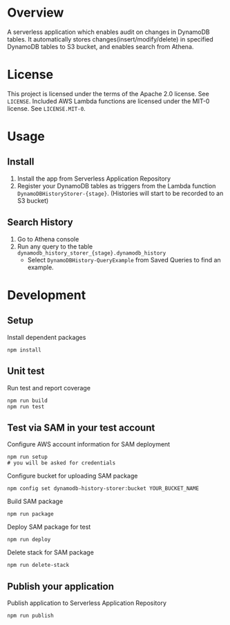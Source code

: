 # Overview

A serverless application which enables audit on changes in DynamoDB tables. It automatically stores changes(insert/modify/delete) in specified DynamoDB tables to S3 bucket, and enables search from Athena.

# License

This project is licensed under the terms of the Apache 2.0 license. See `LICENSE`.
Included AWS Lambda functions are licensed under the MIT-0 license. See `LICENSE.MIT-0`.

# Usage
## Install
1. Install the app from Serverless Application Repository
1. Register your DynamoDB tables as triggers from the Lambda function ```DynamoDBHistoryStorer-{stage}```.
(Histories will start to be recorded to an S3 bucket)
## Search History
1. Go to Athena console
1. Run any query to the table ```dynamodb_history_storer_{stage}.dynamodb_history```
   * Select ```DynamoDBHistory-QueryExample``` from Saved Queries to find an example.

# Development
## Setup
Install dependent packages
```console
npm install
```

## Unit test
Run test and report coverage 
```console
npm run build
npm run test
```

## Test via SAM in your test account
Configure AWS account information for SAM deployment
```console
npm run setup
# you will be asked for credentials
```

Configure bucket for uploading SAM package
```console
npm config set dynamodb-history-storer:bucket YOUR_BUCKET_NAME
```

Build SAM package
```console
npm run package
```

Deploy SAM package for test
```console
npm run deploy
```

Delete stack for SAM package
```console
npm run delete-stack
```

## Publish your application
Publish application to Serverless Application Repository
```console
npm run publish
```
